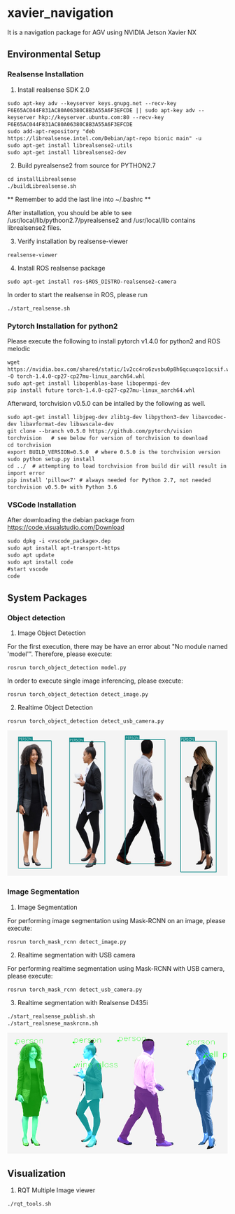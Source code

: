 # xavier_navigation
It is a navigation package for AGV using NVIDIA Jetson Xavier NX

## Environmental Setup
### Realsense Installation
1. Install realsense SDK 2.0
```
sudo apt-key adv --keyserver keys.gnupg.net --recv-key F6E65AC044F831AC80A06380C8B3A55A6F3EFCDE || sudo apt-key adv --keyserver hkp://keyserver.ubuntu.com:80 --recv-key F6E65AC044F831AC80A06380C8B3A55A6F3EFCDE
sudo add-apt-repository "deb https://librealsense.intel.com/Debian/apt-repo bionic main" -u
sudo apt-get install librealsense2-utils
sudo apt-get install librealsense2-dev
```
2. Build pyrealsense2 from source for PYTHON2.7
```
cd installLibrealsense
./buildLibrealsense.sh
```
** Remember to add the last line into ~/.bashrc **

After installation, you should be able to see /usr/local/lib/pythoon2.7/pyrealsense2 and /usr/local/lib contains librealsense2 files.

3. Verify installation by realsense-viewer
```
realsense-viewer
```

4. Install ROS realsense package
```
sudo apt-get install ros-$ROS_DISTRO-realsense2-camera
```

In order to start the realsense in ROS, please run
```
./start_realsense.sh
```

### Pytorch Installation for python2
Please execute the following to install pytorch v1.4.0 for python2 and ROS melodic
```
wget https://nvidia.box.com/shared/static/1v2cc4ro6zvsbu0p8h6qcuaqco1qcsif.whl -O torch-1.4.0-cp27-cp27mu-linux_aarch64.whl
sudo apt-get install libopenblas-base libopenmpi-dev 
pip install future torch-1.4.0-cp27-cp27mu-linux_aarch64.whl
```

Afterward, torchvision v0.5.0 can be intalled by the following as well.
```
sudo apt-get install libjpeg-dev zlib1g-dev libpython3-dev libavcodec-dev libavformat-dev libswscale-dev
git clone --branch v0.5.0 https://github.com/pytorch/vision torchvision   # see below for version of torchvision to download
cd torchvision
export BUILD_VERSION=0.5.0  # where 0.5.0 is the torchvision version  
sudo python setup.py install
cd ../  # attempting to load torchvision from build dir will result in import error
pip install 'pillow<7' # always needed for Python 2.7, not needed torchvision v0.5.0+ with Python 3.6
```

### VSCode Installation
After downloading the debian package from https://code.visualstudio.com/Download
```
sudo dpkg -i <vscode_package>.dep
sudo apt install apt-transport-https
sudo apt update
sudo apt install code
#start vscode
code 
```

## System Packages
### Object detection
1. Image Object Detection

For the first execution, there may be have an error about "No module named 'model'". Therefore, please execute:
```
rosrun torch_object_detection model.py
```

In order to execute single image inferencing, please execute:
```
rosrun torch_object_detection detect_image.py
```

2. Realtime Object Detection
```
rosrun torch_object_detection detect_usb_camera.py
```

![image](https://github.com/vincent51689453/xavier_navigation/blob/melodic-jp4.4/git_image/image_detection.png)

### Image Segmentation
1. Image Segmentation

For performing image segmentation using Mask-RCNN on an image, please execute:
```
rosrun torch_mask_rcnn detect_image.py
```

2. Realtime segmentation with USB camera

For performing realtime segmentation using Mask-RCNN with USB camera, please execute:
```
rosrun torch_mask_rcnn detect_usb_camera.py
```

3. Realtime segmentation with Realsense D435i
```
./start_realsense_publish.sh
./start_realsnese_maskrcnn.sh
```

![image](https://github.com/vincent51689453/xavier_navigation/blob/melodic-jp4.4/git_image/image_segmentation.png)

## Visualization
1. RQT Multiple Image viewer
```
./rqt_tools.sh
```
